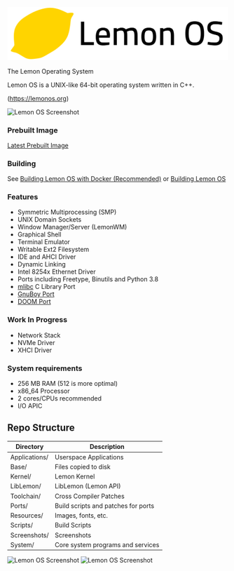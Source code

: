 ![banner](Extra/lemonlt.png)

The Lemon Operating System

Lemon OS is a UNIX-like 64-bit operating system written in C++.

(https://lemonos.org)

![Lemon OS Screenshot](Screenshots/image.png)

### Prebuilt Image
[Latest Prebuilt Image](https://github.com/fido2020/Lemon-OS/releases/tag/0.2.2)

### Building
See [Building Lemon OS with Docker (Recommended)](https://github.com/fido2020/Lemon-OS/wiki/Building-Lemon-OS-with-Docker)
or [Building Lemon OS](https://github.com/fido2020/Lemon-OS/wiki/Building-Lemon-OS)

### Features
- Symmetric Multiprocessing (SMP)
- UNIX Domain Sockets
- Window Manager/Server (LemonWM)
- Graphical Shell
- Terminal Emulator
- Writable Ext2 Filesystem
- IDE and AHCI Driver
- Dynamic Linking
- Intel 8254x Ethernet Driver
- Ports including Freetype, Binutils and Python 3.8
- [mlibc](https://github.com/managarm/mlibc) C Library Port
- [GnuBoy Port](https://github.com/fido2020/lemon-gnuboy)
- [DOOM Port](https://github.com/fido2020/LemonDOOM)

### Work In Progress
- Network Stack
- NVMe Driver
- XHCI Driver

### System requirements
- 256 MB RAM (512 is more optimal)
- x86_64 Processor
- 2 cores/CPUs recommended
- I/O APIC

## Repo Structure

| Directory     | Description                        |
| ------------- | ---------------------------------- |
| Applications/ | Userspace Applications             |
| Base/         | Files copied to disk               |
| Kernel/       | Lemon Kernel                       |
| LibLemon/     | LibLemon (Lemon API)               |
| Toolchain/    | Cross Compiler Patches             |
| Ports/        | Build scripts and patches for ports|
| Resources/    | Images, fonts, etc.                |
| Scripts/      | Build Scripts                      |
| Screenshots/  | Screenshots                        |
| System/       | Core system programs and services  |

![Lemon OS Screenshot](Screenshots/image3.png)
![Lemon OS Screenshot](Screenshots/image2.png)